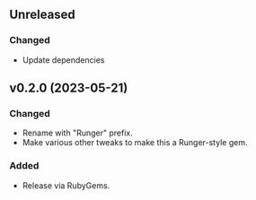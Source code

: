 ## Unreleased
### Changed
- Update dependencies

## v0.2.0 (2023-05-21)
### Changed
- Rename with "Runger" prefix.
- Make various other tweaks to make this a Runger-style gem.

### Added
- Release via RubyGems.
